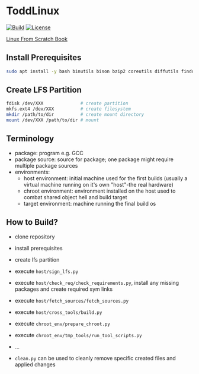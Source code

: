 # ToddLinux

[![Build](https://github.com/adamjedrzejewski/ToddLinux/actions/workflows/build.yml/badge.svg)](https://github.com/adamjedrzejewski/ToddLinux/actions/workflows/build.yml)
[![License](https://img.shields.io/badge/license-MIT-yellow)](https://github.com/adamjedrzejewski/ToddLinux/blob/main/LICENSE)

[Linux From Scratch Book](https://www.linuxfromscratch.org/lfs/downloads/stable/LFS-BOOK-10.1.pdf)

## Install Prerequisites

```bash
sudo apt install -y bash binutils bison bzip2 coreutils diffutils findutils gawk gcc g++ grep gzip m4 make patch perl python3 sed tar texinfo xz-utils
```

## Create LFS Partition

```bash
fdisk /dev/XXX              # create partition
mkfs.ext4 /dev/XXX          # create filesystem
mkdir /path/to/dir          # create mount directory
mount /dev/XXX /path/to/dir # mount
```

## Terminology

- package: program e.g. GCC
- package source: source for package; one package might require multiple package sources
- environments:
    - host environment: initial machine used for the first builds (usually a virtual machine running on it's own "host"-the real hardware)
    - chroot environment: environment installed on the host used to combat shared object hell and build target
    - target environment: machine running the final build os

## How to Build?

- clone repository
- install prerequisites
- create lfs partition
- execute `host/sign_lfs.py`
- execute `host/check_req/check_requirements.py`, install any missing packages and create required sym links
- execute `host/fetch_sources/fetch_sources.py`
- execute `host/cross_tools/build.py`
- execute `chroot_env/prepare_chroot.py`
- execute `chroot_env/tmp_tools/run_tool_scripts.py`
- ...

- `clean.py` can be used to cleanly remove specific created files and applied changes
